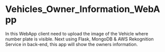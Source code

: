 # Vehicles_Owner_Information_WebApp
In this WebApp client need to upload the image of the Vehicle where number plate is visible. Next using Flask, MongoDB &amp; AWS Rekognition Service in back-end, this app will show the owners information.
